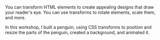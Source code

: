 You can transform HTML elements to create appealing designs that draw your reader's eye. You can use transforms to rotate elements, scale them, and more.

In this workshop, I built a penguin, using CSS transforms to position and resize the parts of the penguin, created a background, and animated it.
